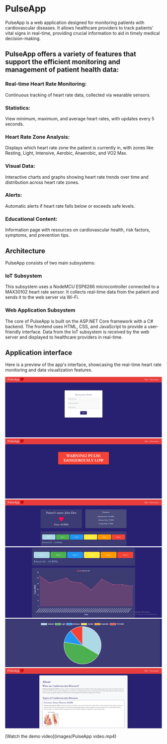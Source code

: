 # PulseApp
PulseApp is a web application designed for monitoring patients with cardiovascular diseases. It allows healthcare providers to track patients' vital signs in real-time, providing crucial information to aid in timely medical decision-making.


## PulseApp offers a variety of features that support the efficient monitoring and management of patient health data:

### Real-time Heart Rate Monitoring:
Continuous tracking of heart rate data, collected via wearable sensors.
### Statistics:
View minimum, maximum, and average heart rates, with updates every 5 seconds.
### Heart Rate Zone Analysis: 
Displays which heart rate zone the patient is currently in, with zones like Resting, Light, Intensive, Aerobic, Anaerobic, and VO2 Max.
### Visual Data: 
Interactive charts and graphs showing heart rate trends over time and distribution across heart rate zones.
### Alerts: 
Automatic alerts if heart rate falls below or exceeds safe levels.
### Educational Content: 
Information page with resources on cardiovascular health, risk factors, symptoms, and prevention tips.
## Architecture
PulseApp consists of two main subsystems:

### IoT Subsystem
This subsystem uses a NodeMCU ESP8266 microcontroller connected to a MAX30102 heart rate sensor. It collects real-time data from the patient and sends it to the web server via Wi-Fi.

### Web Application Subsystem
The core of PulseApp is built on the ASP.NET Core framework with a C# backend. The frontend uses HTML, CSS, and JavaScript to provide a user-friendly interface. Data from the IoT subsystem is received by the web server and displayed to healthcare providers in real-time.
## Application interface
Here is a preview of the app's interface, showcasing the real-time heart rate monitoring and data visualization features. 

![Logo](images/Picture1.png)
![Logo](images/Picture2.png)
![Logo](images/Picture3.png)
![Logo](images/Picture4.png)
![Logo](images/Picture5.png)
![Logo](images/Picture6.png)

[Watch the demo video](images/PulseApp video.mp4)


